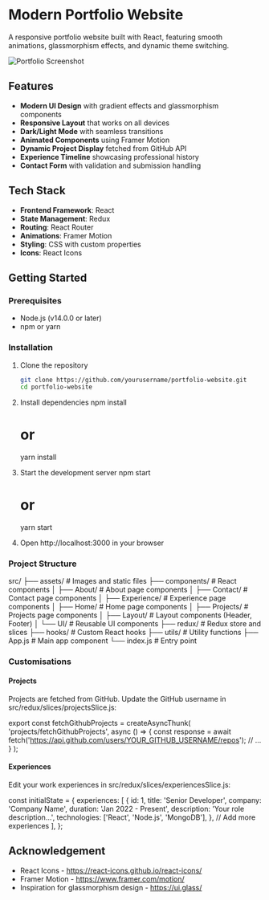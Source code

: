 # Modern Portfolio Website

A responsive portfolio website built with React, featuring smooth animations, glassmorphism effects, and dynamic theme switching.

![Portfolio Screenshot](screenshot.png)

## Features

- **Modern UI Design** with gradient effects and glassmorphism components
- **Responsive Layout** that works on all devices
- **Dark/Light Mode** with seamless transitions
- **Animated Components** using Framer Motion
- **Dynamic Project Display** fetched from GitHub API
- **Experience Timeline** showcasing professional history
- **Contact Form** with validation and submission handling

## Tech Stack

- **Frontend Framework**: React
- **State Management**: Redux
- **Routing**: React Router
- **Animations**: Framer Motion
- **Styling**: CSS with custom properties
- **Icons**: React Icons

## Getting Started

### Prerequisites

- Node.js (v14.0.0 or later)
- npm or yarn

### Installation

1. Clone the repository
   ```bash
   git clone https://github.com/yourusername/portfolio-website.git
   cd portfolio-website

2. Install dependencies
    npm install
    # or
    yarn install

3. Start the development server
    npm start
    # or
    yarn start

4. Open http://localhost:3000 in your browser

### Project Structure

src/
├── assets/              # Images and static files
├── components/          # React components
│   ├── About/           # About page components
│   ├── Contact/         # Contact page components
│   ├── Experience/      # Experience page components
│   ├── Home/            # Home page components
│   ├── Projects/        # Projects page components
│   ├── Layout/          # Layout components (Header, Footer)
│   └── UI/              # Reusable UI components
├── redux/               # Redux store and slices
├── hooks/               # Custom React hooks
├── utils/               # Utility functions
├── App.js               # Main app component
└── index.js             # Entry point

### Customisations

#### Projects

Projects are fetched from GitHub. Update the GitHub username in src/redux/slices/projectsSlice.js:

export const fetchGithubProjects = createAsyncThunk(
  'projects/fetchGithubProjects',
  async () => {
    const response = await fetch('https://api.github.com/users/YOUR_GITHUB_USERNAME/repos');
    // ...
  }
);

#### Experiences

Edit your work experiences in src/redux/slices/experiencesSlice.js:

const initialState = {
  experiences: [
    {
      id: 1,
      title: 'Senior Developer',
      company: 'Company Name',
      duration: 'Jan 2022 - Present',
      description: 'Your role description...',
      technologies: ['React', 'Node.js', 'MongoDB'],
    },
    // Add more experiences
  ],
};

## Acknowledgement

- React Icons - https://react-icons.github.io/react-icons/
- Framer Motion - https://www.framer.com/motion/
- Inspiration for glassmorphism design - https://ui.glass/